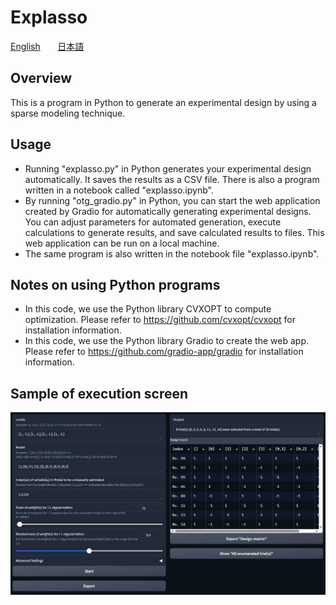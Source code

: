# Explasso

[English](README.en.md) &nbsp;&nbsp;&nbsp;&nbsp;&nbsp; [日本語](README.jp.md)

## Overview
This is a program in Python to generate an experimental design by using a sparse modeling technique.

## Usage
- Running "explasso.py" in Python generates your experimental design automatically. It saves the results as a CSV file. There is also a program written in a notebook called "explasso.ipynb".
- By running "otg_gradio.py" in Python, you can start the web application created by Gradio for automatically generating experimental designs. You can adjust parameters for automated generation, execute calculations to generate results, and save calculated results to files. This web application can be run on a local machine.
- The same program is also written in the notebook file "explasso.ipynb". 

## Notes on using Python programs
- In this code, we use the Python library CVXOPT to compute optimization. Please refer to https://github.com/cvxopt/cvxopt for installation information.
- In this code, we use the Python library Gradio to create the web app. Please refer to https://github.com/gradio-app/gradio for installation information.

## Sample of execution screen

![alt text](explasso_gradio-1.jpg)
